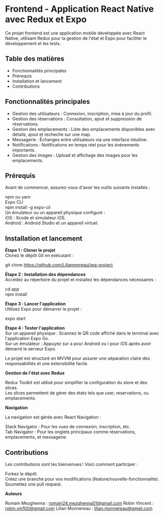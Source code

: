 # **Frontend - Application React Native avec Redux et Expo**  

Ce projet frontend est une application mobile développée avec React Native, utilisant Redux pour la gestion de l'état et Expo pour faciliter le développement et les tests.  

## **Table des matières**

- Fonctionnalités principales  
- Prérequis  
- Installation et lancement  
- Contributions  

## **Fonctionnalités principales**

- Gestion des utilisateurs : Connexion, inscription, mise à jour du profil.  
- Gestion des réservations : Consultation, ajout et suppression de réservations.  
- Gestion des emplacements : Liste des emplacements disponibles avec détails, ajout et recheche sur une map.  
- Messagerie : Échanges entre utilisateurs via une interface intuitive.  
- Notifications : Notifications en temps réel pour les événements importants.  
- Gestion des images : Upload et affichage des images pour les emplacements.  
  
## **Prérequis**

Avant de commencer, assurez-vous d'avoir les outils suivants installés :  

npm ou yarn  
Expo CLI  
npm install -g expo-cli  
Un émulateur ou un appareil physique configuré :  
iOS : Xcode et simulateur iOS.  
Android : Android Studio et un appareil virtuel.  

## **Installation et lancement**     

**Étape 1 : Cloner le projet**  
Clonez le dépôt Git en exécutant :  

git clone https://github.com/Lilianmnreau/iwa-project  

**Étape 2 : Installation des dépendances**  
Accédez au répertoire du projet et installez les dépendances nécessaires :  

cd app  
npm install  

**Étape 3 : Lancer l'application**  
Utilisez Expo pour démarrer le projet :  

expo start  

**Étape 4 : Tester l'application**    
Sur un appareil physique : Scannez le QR code affiché dans le terminal avec l'application Expo Go.  
Sur un émulateur : Appuyez sur a pour Android ou i pour iOS après avoir démarré le serveur Expo.  


Le projet est structuré en MVVM pour assurer une séparation claire des responsabilités et une extensibilité facile.  

**Gestion de l'état avec Redux**    

Redux Toolkit est utilisé pour simplifier la configuration du store et des slices.  
Les slices permettent de gérer des états tels que user, reservations, ou emplacements.  

**Navigation**  

La navigation est gérée avec React Navigation :  

Stack Navigator : Pour les vues de connexion, inscription, etc.  
Tab Navigator : Pour les onglets principaux comme réservations, emplacements, et messagerie.  

## **Contributions**

Les contributions sont les bienvenues ! Voici comment participer :  

Forkez le dépôt.  
Créez une branche pour vos modifications (feature/nouvelle-fonctionnalite).  
Soumettez une pull request.  

**Auteurs**

Romain Mezghenna : romain24.mezghenna01@gmail.com
Robin Vincent : robin.vin100@gmail.com
Lilian Monnereau : lilian.monnereau@gmail.com
